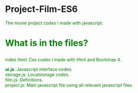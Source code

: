 # Project-Film-ES6
The movie project codes I made with javascript.
<style>
  p{
    color: green;
  }
</style>
# <p>What is in the files?</p>
index.html: Css codes I made with Html and Bootstrap 4.

<b>ui.js</b>: Javascript interface codes. <br>
storage.js: Localstorage codes.<br>
film.js: Definitions.<br>
project.js: Main javascript file using all relevant javascript files.<br>

